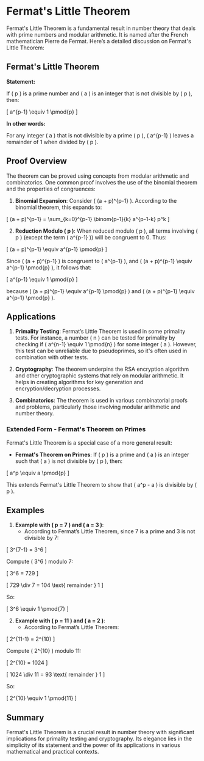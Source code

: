 # Fermat's Little Theorem

Fermat's Little Theorem is a fundamental result in number theory that deals with prime numbers and modular arithmetic. It is named after the French mathematician Pierre de Fermat. Here’s a detailed discussion on Fermat's Little Theorem:

## **Fermat's Little Theorem**

**Statement:**

If \( p \) is a prime number and \( a \) is an integer that is not divisible by \( p \), then:

\[ a^{p-1} \equiv 1 \pmod{p} \]

**In other words:**

For any integer \( a \) that is not divisible by a prime \( p \), \( a^{p-1} \) leaves a remainder of 1 when divided by \( p \). 

## **Proof Overview**

The theorem can be proved using concepts from modular arithmetic and combinatorics. One common proof involves the use of the binomial theorem and the properties of congruences:

1. **Binomial Expansion**: Consider \( (a + p)^{p-1} \). According to the binomial theorem, this expands to:

\[
(a + p)^{p-1} = \sum_{k=0}^{p-1} \binom{p-1}{k} a^{p-1-k} p^k
\]

2. **Reduction Modulo \( p \)**: When reduced modulo \( p \), all terms involving \( p \) (except the term \( a^{p-1} \)) will be congruent to 0. Thus:

\[
(a + p)^{p-1} \equiv a^{p-1} \pmod{p}
\]

   Since \( (a + p)^{p-1} \) is congruent to \( a^{p-1} \), and \( (a + p)^{p-1} \equiv a^{p-1} \pmod{p} \), it follows that:

\[
a^{p-1} \equiv 1 \pmod{p}
\]

   because \( (a + p)^{p-1} \equiv a^{p-1} \pmod{p} \) and \( (a + p)^{p-1} \equiv a^{p-1} \pmod{p} \).

## **Applications**

1. **Primality Testing**: Fermat’s Little Theorem is used in some primality tests. For instance, a number \( n \) can be tested for primality by checking if \( a^{n-1} \equiv 1 \pmod{n} \) for some integer \( a \). However, this test can be unreliable due to pseudoprimes, so it's often used in combination with other tests.

2. **Cryptography**: The theorem underpins the RSA encryption algorithm and other cryptographic systems that rely on modular arithmetic. It helps in creating algorithms for key generation and encryption/decryption processes.

3. **Combinatorics**: The theorem is used in various combinatorial proofs and problems, particularly those involving modular arithmetic and number theory.

### **Extended Form - Fermat's Theorem on Primes**

Fermat's Little Theorem is a special case of a more general result:

- **Fermat's Theorem on Primes**: If \( p \) is a prime and \( a \) is an integer such that \( a \) is not divisible by \( p \), then:

\[
a^p \equiv a \pmod{p}
\]

  This extends Fermat's Little Theorem to show that \( a^p - a \) is divisible by \( p \).

## **Examples**

1. **Example with \( p = 7 \) and \( a = 3 \)**:
    - According to Fermat’s Little Theorem, since 7 is a prime and 3 is not divisible by 7:

\[
3^{7-1} = 3^6
\]

Compute \( 3^6 \) modulo 7:

\[
3^6 = 729
\]

\[
729 \div 7 = 104 \text{ remainder } 1
\]

So:

\[
3^6 \equiv 1 \pmod{7}
\]

2. **Example with \( p = 11 \) and \( a = 2 \)**:
    - According to Fermat’s Little Theorem:

\[
2^{11-1} = 2^{10}
\]

Compute \( 2^{10} \) modulo 11:

\[
2^{10} = 1024
\]

\[
1024 \div 11 = 93 \text{ remainder } 1
\]

So:

\[
2^{10} \equiv 1 \pmod{11}
\]

## **Summary**

Fermat's Little Theorem is a crucial result in number theory with significant implications for primality testing and cryptography. Its elegance lies in the simplicity of its statement and the power of its applications in various mathematical and practical contexts.